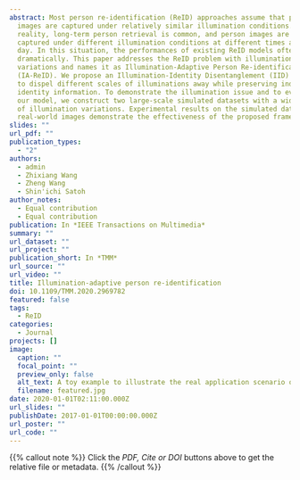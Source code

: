 ```yaml
---
abstract: Most person re-identification (ReID) approaches assume that person
  images are captured under relatively similar illumination conditions. In
  reality, long-term person retrieval is common, and person images are often
  captured under different illumination conditions at different times across a
  day. In this situation, the performances of existing ReID models often degrade
  dramatically. This paper addresses the ReID problem with illumination
  variations and names it as Illumination-Adaptive Person Re-identification
  (IA-ReID). We propose an Illumination-Identity Disentanglement (IID) network
  to dispel different scales of illuminations away while preserving individuals'
  identity information. To demonstrate the illumination issue and to evaluate
  our model, we construct two large-scale simulated datasets with a wide range
  of illumination variations. Experimental results on the simulated datasets and
  real-world images demonstrate the effectiveness of the proposed framework.
slides: ""
url_pdf: ""
publication_types:
  - "2"
authors:
  - admin
  - Zhixiang Wang
  - Zheng Wang
  - Shin'ichi Satoh
author_notes:
  - Equal contribution
  - Equal contribution
publication: In *IEEE Transactions on Multimedia*
summary: ""
url_dataset: ""
url_project: ""
publication_short: In *TMM*
url_source: ""
url_video: ""
title: Illumination-adaptive person re-identification
doi: 10.1109/TMM.2020.2969782
featured: false
tags:
  - ReID
categories:
  - Journal
projects: []
image:
  caption: ""
  focal_point: ""
  preview_only: false
  alt_text: A toy example to illustrate the real application scenario of ReID
  filename: featured.jpg
date: 2020-01-01T02:11:00.000Z
url_slides: ""
publishDate: 2017-01-01T00:00:00.000Z
url_poster: ""
url_code: ""
---
```

{{% callout note %}}
Click the *PDF, Cite or DOI* buttons above to get the relative file or metadata. 
{{% /callout %}}